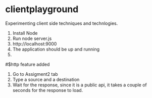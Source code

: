 # clientplayground
Experimenting client side techniques and technlogies.
1. Install Node
2. Run node server.js
3. http://localhost:9000
4. The application should be up and running
5. 

#$http feature added
1. Go to Assigment2 tab
2. Type a source and a destination
3. Wait for the response, since it is a public api, it takes a couple of seconds for the response to load.
